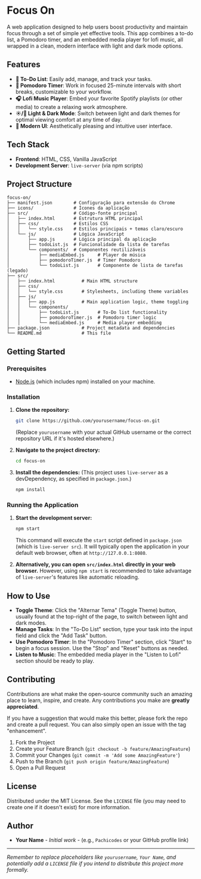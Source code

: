 # Focus On

A web application designed to help users boost productivity and maintain focus through a set of simple yet effective tools. This app combines a to-do list, a Pomodoro timer, and an embedded media player for lofi music, all wrapped in a clean, modern interface with light and dark mode options.

## Features

- **📝 To-Do List**: Easily add, manage, and track your tasks.
- **🍅 Pomodoro Timer**: Work in focused 25-minute intervals with short breaks, customizable to your workflow.
- **🎧 Lofi Music Player**: Embed your favorite Spotify playlists (or other media) to create a relaxing work atmosphere.
- **☀️/🌙 Light & Dark Mode**: Switch between light and dark themes for optimal viewing comfort at any time of day.
- **🎨 Modern UI**: Aesthetically pleasing and intuitive user interface.

## Tech Stack

- **Frontend**: HTML, CSS, Vanilla JavaScript
- **Development Server**: `live-server` (via npm scripts)

## Project Structure

```text
focus-on/
├── manifest.json        # Configuração para extensão do Chrome
├── icons/               # Ícones da aplicação
├── src/                 # Código-fonte principal
│   ├── index.html       # Estrutura HTML principal
│   ├── css/             # Estilos CSS
│   │   └── style.css    # Estilos principais + temas claro/escuro
│   └── js/              # Lógica JavaScript
│       ├── app.js       # Lógica principal da aplicação
│       ├── todoList.js  # Funcionalidade da lista de tarefas
│       └── components/  # Componentes reutilizáveis
│           ├── mediaEmbed.js     # Player de música
│           ├── pomodoroTimer.js  # Timer Pomodoro
│           └── todoList.js       # Componente de lista de tarefas (legado)
├── src/
│   ├── index.html          # Main HTML structure
│   ├── css/
│   │   └── style.css       # Stylesheets, including theme variables
│   ├── js/
│   │   ├── app.js          # Main application logic, theme toggling
│   │   └── components/
│   │       ├── todoList.js       # To-Do list functionality
│   │       ├── pomodoroTimer.js  # Pomodoro timer logic
│   │       └── mediaEmbed.js     # Media player embedding
├── package.json            # Project metadata and dependencies
└── README.md               # This file
```

## Getting Started

### Prerequisites

- [Node.js](https://nodejs.org/) (which includes npm) installed on your machine.

### Installation

1. **Clone the repository:**
   ```bash
   git clone https://github.com/yourusername/focus-on.git
   ```
   (Replace `yourusername` with your actual GitHub username or the correct repository URL if it's hosted elsewhere.)

2. **Navigate to the project directory:**
   ```bash
   cd focus-on
   ```

3. **Install the dependencies:**
   (This project uses `live-server` as a devDependency, as specified in `package.json`.)
   ```bash
   npm install
   ```

### Running the Application

1. **Start the development server:**
   ```bash
   npm start
   ```
   This command will execute the `start` script defined in `package.json` (which is `live-server src`). It will typically open the application in your default web browser, often at `http://127.0.0.1:8080`.

2. **Alternatively, you can open `src/index.html` directly in your web browser.** However, using `npm start` is recommended to take advantage of `live-server`'s features like automatic reloading.

## How to Use

- **Toggle Theme**: Click the "Alternar Tema" (Toggle Theme) button, usually found at the top-right of the page, to switch between light and dark modes.
- **Manage Tasks**: In the "To-Do List" section, type your task into the input field and click the "Add Task" button.
- **Use Pomodoro Timer**: In the "Pomodoro Timer" section, click "Start" to begin a focus session. Use the "Stop" and "Reset" buttons as needed.
- **Listen to Music**: The embedded media player in the "Listen to Lofi" section should be ready to play.

## Contributing

Contributions are what make the open-source community such an amazing place to learn, inspire, and create. Any contributions you make are **greatly appreciated**.

If you have a suggestion that would make this better, please fork the repo and create a pull request. You can also simply open an issue with the tag "enhancement".

1. Fork the Project
2. Create your Feature Branch (`git checkout -b feature/AmazingFeature`)
3. Commit your Changes (`git commit -m 'Add some AmazingFeature'`)
4. Push to the Branch (`git push origin feature/AmazingFeature`)
5. Open a Pull Request

## License

Distributed under the MIT License. See the `LICENSE` file (you may need to create one if it doesn't exist) for more information.

## Author

- **Your Name** - *Initial work* - (e.g., `Pachicodes` or your GitHub profile link)

---

*Remember to replace placeholders like `yourusername`, `Your Name`, and potentially add a `LICENSE` file if you intend to distribute this project more formally.*